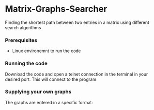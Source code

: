 # Matrix-Graphs-Searcher
Finding the shortest path between two entries in a matrix using different search algorithms

### Prerequisites
* Linux environemnt to run the code

### Running the code
Download the code and open a telnet connection in the terminal in your desired port. This will connect to the program

### Supplying your own graphs
The graphs are entered in a specific format:

```

```
